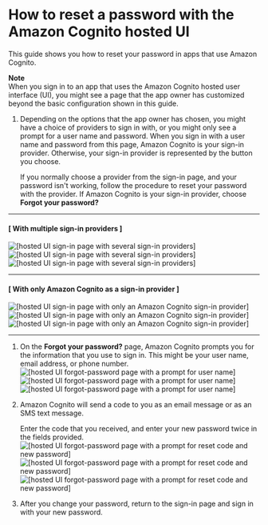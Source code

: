 # How to reset a password with the Amazon Cognito hosted UI<a name="cognito-user-pools-hosted-ui-user-forgot-password"></a>

This guide shows you how to reset your password in apps that use Amazon Cognito\.

**Note**  
When you sign in to an app that uses the Amazon Cognito hosted user interface \(UI\), you might see a page that the app owner has customized beyond the basic configuration shown in this guide\.

1. Depending on the options that the app owner has chosen, you might have a choice of providers to sign in with, or you might only see a prompt for a user name and password\. When you sign in with a user name and password from this page, Amazon Cognito is your sign\-in provider\. Otherwise, your sign\-in provider is represented by the button you choose\.

   If you normally choose a provider from the sign\-in page, and your password isn't working, follow the procedure to reset your password with the provider\. If Amazon Cognito is your sign\-in provider, choose **Forgot your password?**

------
#### [ With multiple sign\-in providers ]

![\[hosted UI sign-in page with several sign-in providers\]](http://docs.aws.amazon.com/cognito/latest/developerguide/)![\[hosted UI sign-in page with several sign-in providers\]](http://docs.aws.amazon.com/cognito/latest/developerguide/)![\[hosted UI sign-in page with several sign-in providers\]](http://docs.aws.amazon.com/cognito/latest/developerguide/)

------
#### [ With only Amazon Cognito as a sign\-in provider ]

![\[hosted UI sign-in page with only an Amazon Cognito sign-in provider\]](http://docs.aws.amazon.com/cognito/latest/developerguide/)![\[hosted UI sign-in page with only an Amazon Cognito sign-in provider\]](http://docs.aws.amazon.com/cognito/latest/developerguide/)![\[hosted UI sign-in page with only an Amazon Cognito sign-in provider\]](http://docs.aws.amazon.com/cognito/latest/developerguide/)

------

1. On the **Forgot your password?** page, Amazon Cognito prompts you for the information that you use to sign in\. This might be your user name, email address, or phone number\.  
![\[hosted UI forgot-password page with a prompt for user name\]](http://docs.aws.amazon.com/cognito/latest/developerguide/)![\[hosted UI forgot-password page with a prompt for user name\]](http://docs.aws.amazon.com/cognito/latest/developerguide/)![\[hosted UI forgot-password page with a prompt for user name\]](http://docs.aws.amazon.com/cognito/latest/developerguide/)

1. Amazon Cognito will send a code to you as an email message or as an SMS text message\.

   Enter the code that you received, and enter your new password twice in the fields provided\.  
![\[hosted UI forgot-password page with a prompt for reset code and new password\]](http://docs.aws.amazon.com/cognito/latest/developerguide/)![\[hosted UI forgot-password page with a prompt for reset code and new password\]](http://docs.aws.amazon.com/cognito/latest/developerguide/)![\[hosted UI forgot-password page with a prompt for reset code and new password\]](http://docs.aws.amazon.com/cognito/latest/developerguide/)

1. After you change your password, return to the sign\-in page and sign in with your new password\.